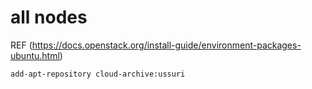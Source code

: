 # all nodes
REF (https://docs.openstack.org/install-guide/environment-packages-ubuntu.html)
```bash
add-apt-repository cloud-archive:ussuri
```
